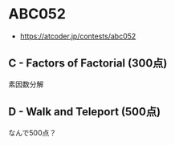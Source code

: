 # ABC052
* https://atcoder.jp/contests/abc052


## C - Factors of Factorial (300点)
素因数分解


## D - Walk and Teleport (500点)
なんで500点？
